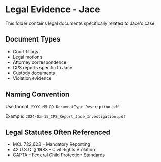 # Legal Evidence - Jace

This folder contains legal documents specifically related to Jace's case.

## Document Types

- Court filings
- Legal motions
- Attorney correspondence
- CPS reports specific to Jace
- Custody documents
- Violation evidence

## Naming Convention

Use format: `YYYY-MM-DD_DocumentType_Description.pdf`

Example: `2024-03-15_CPS_Report_Jace_Investigation.pdf`

## Legal Statutes Often Referenced

- MCL 722.623 – Mandatory Reporting
- 42 U.S.C. § 1983 – Civil Rights Violation
- CAPTA – Federal Child Protection Standards
